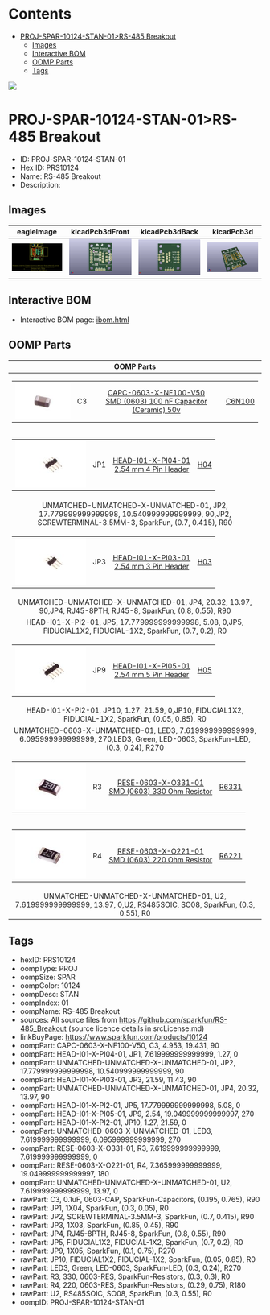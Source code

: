 



Contents
========

* [PROJ-SPAR-10124-STAN-01>RS-485 Breakout](#proj-spar-10124-stan-01rs-485-breakout)
	* [Images](#images)
	* [Interactive BOM](#interactive-bom)
	* [OOMP Parts](#oomp-parts)
	* [Tags](#tags)
  
![][im]
# PROJ-SPAR-10124-STAN-01>RS-485 Breakout

- ID: PROJ-SPAR-10124-STAN-01
- Hex ID: PRS10124
- Name: RS-485 Breakout
- Description: 

## Images
  
  

|eagleImage|kicadPcb3dFront|kicadPcb3dBack|kicadPcb3d|
| :---: | :---: | :---: | :---: |
|[![eagleImage](eagleImage_140.png)](eagleImage_600.png)|[![kicadPcb3dFront](kicadPcb3dFront_140.png)](kicadPcb3dFront_600.png)|[![kicadPcb3dBack](kicadPcb3dBack_140.png)](kicadPcb3dBack_600.png)|[![kicadPcb3d](kicadPcb3d_140.png)](kicadPcb3d_600.png)|

## Interactive BOM

- Interactive BOM page: [ibom.html](kicad/bom/ibom.html)

## OOMP Parts
  

|OOMP Parts|
| :---: |
|<table><tr><td>![CAPC-0603-X-NF100-V50](https://raw.githubusercontent.com/oomlout/oomlout_OOMP_parts/main/CAPC-0603-X-NF100-V50/image_140.jpg)</td><td> C3</td><td>[CAPC-0603-X-NF100-V50<br>SMD (0603) 100 nF Capacitor (Ceramic) 50v](https://github.com/oomlout/oomlout_OOMP_parts/tree/main/CAPC-0603-X-NF100-V50/)</td><td>[C6N100](https://github.com/oomlout/oomlout_OOMP_parts/tree/main/CAPC-0603-X-NF100-V50/)</td></tr></table>|
|<table><tr><td>![HEAD-I01-X-PI04-01](https://raw.githubusercontent.com/oomlout/oomlout_OOMP_parts/main/HEAD-I01-X-PI04-01/image_140.jpg)</td><td> JP1</td><td>[HEAD-I01-X-PI04-01<br>2.54 mm 4 Pin Header](https://github.com/oomlout/oomlout_OOMP_parts/tree/main/HEAD-I01-X-PI04-01/)</td><td>[H04](https://github.com/oomlout/oomlout_OOMP_parts/tree/main/HEAD-I01-X-PI04-01/)</td></tr></table>|
|UNMATCHED-UNMATCHED-X-UNMATCHED-01, JP2, 17.779999999999998, 10.540999999999999, 90,JP2, SCREWTERMINAL-3.5MM-3, SparkFun, (0.7, 0.415), R90|
|<table><tr><td>![HEAD-I01-X-PI03-01](https://raw.githubusercontent.com/oomlout/oomlout_OOMP_parts/main/HEAD-I01-X-PI03-01/image_140.jpg)</td><td> JP3</td><td>[HEAD-I01-X-PI03-01<br>2.54 mm 3 Pin Header](https://github.com/oomlout/oomlout_OOMP_parts/tree/main/HEAD-I01-X-PI03-01/)</td><td>[H03](https://github.com/oomlout/oomlout_OOMP_parts/tree/main/HEAD-I01-X-PI03-01/)</td></tr></table>|
|UNMATCHED-UNMATCHED-X-UNMATCHED-01, JP4, 20.32, 13.97, 90,JP4, RJ45-8PTH, RJ45-8, SparkFun, (0.8, 0.55), R90|
|HEAD-I01-X-PI2-01, JP5, 17.779999999999998, 5.08, 0,JP5, FIDUCIAL1X2, FIDUCIAL-1X2, SparkFun, (0.7, 0.2), R0|
|<table><tr><td>![HEAD-I01-X-PI05-01](https://raw.githubusercontent.com/oomlout/oomlout_OOMP_parts/main/HEAD-I01-X-PI05-01/image_140.jpg)</td><td> JP9</td><td>[HEAD-I01-X-PI05-01<br>2.54 mm 5 Pin Header](https://github.com/oomlout/oomlout_OOMP_parts/tree/main/HEAD-I01-X-PI05-01/)</td><td>[H05](https://github.com/oomlout/oomlout_OOMP_parts/tree/main/HEAD-I01-X-PI05-01/)</td></tr></table>|
|HEAD-I01-X-PI2-01, JP10, 1.27, 21.59, 0,JP10, FIDUCIAL1X2, FIDUCIAL-1X2, SparkFun, (0.05, 0.85), R0|
|UNMATCHED-0603-X-UNMATCHED-01, LED3, 7.619999999999999, 6.095999999999999, 270,LED3, Green, LED-0603, SparkFun-LED, (0.3, 0.24), R270|
|<table><tr><td>![RESE-0603-X-O331-01](https://raw.githubusercontent.com/oomlout/oomlout_OOMP_parts/main/RESE-0603-X-O331-01/image_140.jpg)</td><td> R3</td><td>[RESE-0603-X-O331-01<br>SMD (0603) 330 Ohm Resistor](https://github.com/oomlout/oomlout_OOMP_parts/tree/main/RESE-0603-X-O331-01/)</td><td>[R6331](https://github.com/oomlout/oomlout_OOMP_parts/tree/main/RESE-0603-X-O331-01/)</td></tr></table>|
|<table><tr><td>![RESE-0603-X-O221-01](https://raw.githubusercontent.com/oomlout/oomlout_OOMP_parts/main/RESE-0603-X-O221-01/image_140.jpg)</td><td> R4</td><td>[RESE-0603-X-O221-01<br>SMD (0603) 220 Ohm Resistor](https://github.com/oomlout/oomlout_OOMP_parts/tree/main/RESE-0603-X-O221-01/)</td><td>[R6221](https://github.com/oomlout/oomlout_OOMP_parts/tree/main/RESE-0603-X-O221-01/)</td></tr></table>|
|UNMATCHED-UNMATCHED-X-UNMATCHED-01, U2, 7.619999999999999, 13.97, 0,U2, RS485SOIC, SO08, SparkFun, (0.3, 0.55), R0|

## Tags

- hexID: PRS10124
- oompType: PROJ
- oompSize: SPAR
- oompColor: 10124
- oompDesc: STAN
- oompIndex: 01
- oompName: RS-485 Breakout
- sources: All source files from https://github.com/sparkfun/RS-485_Breakout (source licence details in srcLicense.md)
- linkBuyPage: https://www.sparkfun.com/products/10124
- oompPart: CAPC-0603-X-NF100-V50, C3, 4.953, 19.431, 90
- oompPart: HEAD-I01-X-PI04-01, JP1, 7.619999999999999, 1.27, 0
- oompPart: UNMATCHED-UNMATCHED-X-UNMATCHED-01, JP2, 17.779999999999998, 10.540999999999999, 90
- oompPart: HEAD-I01-X-PI03-01, JP3, 21.59, 11.43, 90
- oompPart: UNMATCHED-UNMATCHED-X-UNMATCHED-01, JP4, 20.32, 13.97, 90
- oompPart: HEAD-I01-X-PI2-01, JP5, 17.779999999999998, 5.08, 0
- oompPart: HEAD-I01-X-PI05-01, JP9, 2.54, 19.049999999999997, 270
- oompPart: HEAD-I01-X-PI2-01, JP10, 1.27, 21.59, 0
- oompPart: UNMATCHED-0603-X-UNMATCHED-01, LED3, 7.619999999999999, 6.095999999999999, 270
- oompPart: RESE-0603-X-O331-01, R3, 7.619999999999999, 7.619999999999999, 0
- oompPart: RESE-0603-X-O221-01, R4, 7.365999999999999, 19.049999999999997, 180
- oompPart: UNMATCHED-UNMATCHED-X-UNMATCHED-01, U2, 7.619999999999999, 13.97, 0
- rawPart: C3, 0.1uF, 0603-CAP, SparkFun-Capacitors, (0.195, 0.765), R90
- rawPart: JP1, 1X04, SparkFun, (0.3, 0.05), R0
- rawPart: JP2, SCREWTERMINAL-3.5MM-3, SparkFun, (0.7, 0.415), R90
- rawPart: JP3, 1X03, SparkFun, (0.85, 0.45), R90
- rawPart: JP4, RJ45-8PTH, RJ45-8, SparkFun, (0.8, 0.55), R90
- rawPart: JP5, FIDUCIAL1X2, FIDUCIAL-1X2, SparkFun, (0.7, 0.2), R0
- rawPart: JP9, 1X05, SparkFun, (0.1, 0.75), R270
- rawPart: JP10, FIDUCIAL1X2, FIDUCIAL-1X2, SparkFun, (0.05, 0.85), R0
- rawPart: LED3, Green, LED-0603, SparkFun-LED, (0.3, 0.24), R270
- rawPart: R3, 330, 0603-RES, SparkFun-Resistors, (0.3, 0.3), R0
- rawPart: R4, 220, 0603-RES, SparkFun-Resistors, (0.29, 0.75), R180
- rawPart: U2, RS485SOIC, SO08, SparkFun, (0.3, 0.55), R0
- oompID: PROJ-SPAR-10124-STAN-01



[im]: kicadPcb3d_450.png
